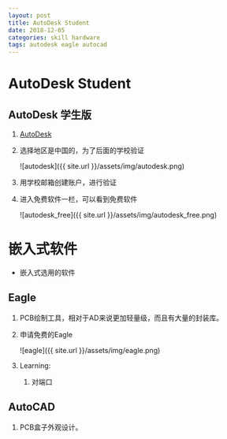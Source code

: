 ```yaml
---
layout: post
title: AutoDesk Student
date: 2018-12-05
categories: skill hardware
tags: autodesk eagle autocad
---
```


# AutoDesk Student

## AutoDesk 学生版

1. [AutoDesk](https://www.autodesk.com/education/home)

2. 选择地区是中国的，为了后面的学校验证

   ![autodesk]({{ site.url }}/assets/img/autodesk.png)

3. 用学校邮箱创建账户，进行验证

4. 进入免费软件一栏，可以看到免费软件

   ![autodesk_free]({{ site.url }}/assets/img/autodesk_free.png)

# 嵌入式软件

+ 嵌入式选用的软件

## Eagle

1. PCB绘制工具，相对于AD来说更加轻量级，而且有大量的封装库。

2. 申请免费的Eagle

   ![eagle]({{ site.url }}/assets/img/eagle.png)

3. Learning:

   1. 对端口

## AutoCAD

1. PCB盒子外观设计。
